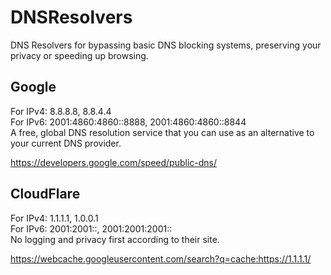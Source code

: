 # DNSResolvers
DNS Resolvers for bypassing basic DNS blocking systems, preserving your privacy or speeding up browsing.


## Google
For IPv4: 8.8.8.8, 8.8.4.4    
For IPv6: 2001:4860:4860::8888, 2001:4860:4860::8844    
A free, global DNS resolution service that you can use as an alternative to your current DNS provider.

https://developers.google.com/speed/public-dns/

## CloudFlare

For IPv4: 1.1.1.1, 1.0.0.1    
For IPv6: 2001:2001::, 2001:2001:2001::    
No logging and privacy first according to their site.

https://webcache.googleusercontent.com/search?q=cache:https://1.1.1.1/
